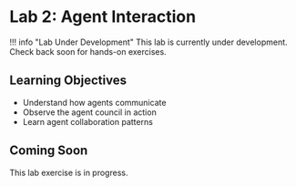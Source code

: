 # Lab 2: Agent Interaction

!!! info "Lab Under Development"
    This lab is currently under development. Check back soon for hands-on exercises.

## Learning Objectives

- Understand how agents communicate
- Observe the agent council in action
- Learn agent collaboration patterns

## Coming Soon

This lab exercise is in progress.
